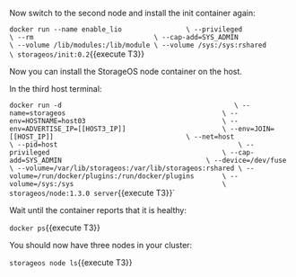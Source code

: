 Now switch to the second node and install the init container again:

`docker run --name enable_lio                \
           --privileged                      \
           --rm                              \
           --cap-add=SYS_ADMIN               \
           --volume /lib/modules:/lib/module \
           --volume /sys:/sys:rshared        \
           storageos/init:0.2`{{execute T3}}

Now you can install the StorageOS node container on the host.

In the third host terminal:

`docker run -d                                           \
  --name=storageos                                       \
  --env=HOSTNAME=host03                                  \
  --env=ADVERTISE_IP=[[HOST3_IP]]                        \
  --env=JOIN=[[HOST_IP]]                                 \
  --net=host                                             \
  --pid=host                                             \
  --privileged                                           \
  --cap-add=SYS_ADMIN                                    \
  --device=/dev/fuse                                     \
  --volume=/var/lib/storageos:/var/lib/storageos:rshared \
  --volume=/run/docker/plugins:/run/docker/plugins       \
  --volume=/sys:/sys                                     \
  storageos/node:1.3.0 server`{{execute T3}}`

Wait until the container reports that it is healthy:

`docker ps`{{execute T3}}

You should now have three nodes in your cluster:

`storageos node ls`{{execute T3}}
